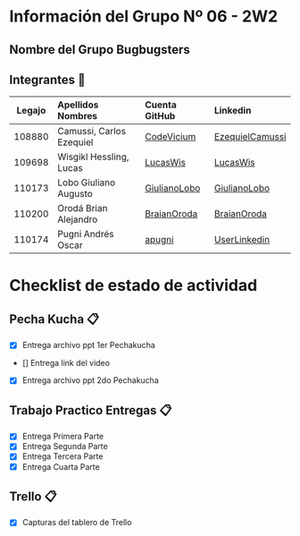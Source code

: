# Información del Grupo Nº 06 - 2W2


## Nombre del Grupo Bugbugsters


## Integrantes :busts_in_silhouette:

| Legajo| Apellidos Nombres  | Cuenta GitHub | Linkedin
| :------: | :-------- | :-------- | :-------- |
| 108880 | Camussi, Carlos Ezequiel |[CodeVicium](https://github.com/CodeVicium)|[EzequielCamussi](https://www.linkedin.com/in/ezequiel-camussi-584620172/)|
| 109698 | Wisgikl Hessling, Lucas | [LucasWis](https://github.com/LucasWis)|[LucasWis](https://www.linkedin.com/in/lucas-wisgikl-3bb13a13b)|
| 110173 | Lobo Giuliano Augusto |[GiulianoLobo](https://github.com/GiulianoLobo)|[GiulianoLobo](https://www.linkedin.com/in/giuliano-lobo-733315117/)|
| 110200 | Orodá Brian Alejandro |[BraianOroda](https://github.com/BraianOroda)|[BraianOroda](https://www.linkedin.com/in/braian-oroda-17616b12a/)|
| 110174 | Pugni Andrés Oscar |[apugni](https://github.com/apugni)|[UserLinkedin](https://www.linkedin.com/in/andres-pugni-a0a4182a/)|

# Checklist de estado de actividad

## Pecha Kucha :clipboard:
- [x] Entrega  archivo ppt 1er Pechakucha

- [] Entrega link del video
- [x] Entrega archivo ppt 2do Pechakucha
## Trabajo Practico Entregas :clipboard:
- [x] Entrega Primera Parte
- [x] Entrega Segunda Parte
- [x] Entrega Tercera Parte
- [x] Entrega Cuarta Parte

## Trello :clipboard:
- [x] Capturas del tablero de Trello
